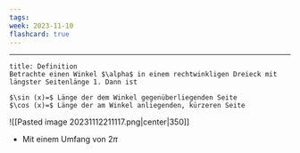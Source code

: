 ```yaml
---
tags: 
week: 2023-11-10
flashcard: true
---
```

***

```ad-important
title: Definition
Betrachte einen Winkel $\alpha$ in einem rechtwinkligen Dreieck mit längster Seitenlänge 1. Dann ist

$\sin (x)=$ Länge der dem Winkel gegenüberliegenden Seite
$\cos (x)=$ Länge der am Winkel anliegenden, kürzeren Seite
```

![[Pasted image 20231112211117.png|center|350]]

- Mit einem Umfang von $2 \pi$
